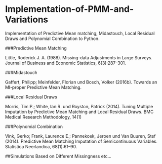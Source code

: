 # Implementation-of-PMM-and-Variations
Implementation of Predictive Mean matching, Midastouch, Local Residual Draws and Polynomial Combination to Python.

###Predictive Mean Matching

Little, Roderick J. A. (1988). Missing-data Adjustments in Large Surveys. Journal of Business and Economic Statistics, 6(3):287–301. 

###Midastouch 

Gaffert, Philipp; Meinfelder, Florian und Bosch, Volker (2016b). Towards an MI-proper Predictive Mean Matching. 

###Local Residual Draws

Morris, Tim P.; White, Ian R. und Royston, Patrick (2014). Tuning Multiple Imputation by Predictive Mean Matching and Local Residual Draws. BMC Medical Research Methodology, 14(1)

###Polynomial Combination

Vink, Gerko; Frank, Laurence E.; Pannekoek, Jeroen und Van Buuren, Stef (2014). Predictive Mean Matching Imputation of Semicontinuous Variables. Statistica Neerlandica, 68(1):61–90. 

##Simulations 
Based on Different Missingness etc...